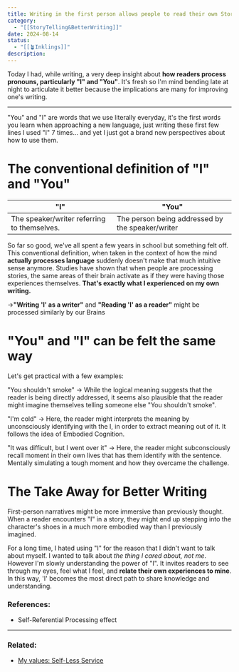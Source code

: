 ```yaml
---
title: Writing in the first person allows people to read their own Stories
category:
  - "[[StoryTelling&BetterWriting]]"
date: 2024-08-14
status:
  - "[[🪴Inklings]]"
description:
---
```

Today I had, while writing, a very deep insight about **how readers process pronouns, particularly "I" and "You"**. It's fresh so I'm mind bending late at night to articulate it better because the implications are many for improving one's writing.

---


"You" and "I" are words that we use literally everyday, it's the first words you learn when approaching a new language, just writing these first few lines I used "I" 7 times... and yet I just got a brand new perspectives about how to use them.

 
# The conventional definition of "I" and "You"

| **"I"**                                     | **"You"**                                        |
| ------------------------------------------- | ------------------------------------------------ |
| The speaker/writer referring to themselves. | The person being addressed by the speaker/writer |

So far so good, we've all spent a few years in school but something felt off. This conventional definition, when taken in the context of how the mind **actually processes language** suddenly doesn't make that much intuitive sense anymore.
Studies have shown that when people are processing stories, the same areas of their brain activate as if they were having those experiences themselves. **That's exactly what I experienced on my own writing.** 

→**"Writing** **'I' as a writer"** and **"Reading 'I' as a reader"** might be processed similarly by our Brains
# "You" and "I" can be felt the same way 
Let's get practical with a few examples:

"You shouldn't smoke" → While the logical meaning suggests that the reader is being directly addressed, it seems also plausible that the reader might imagine themselves telling someone else "You shouldn't smoke".

"I'm cold"  → Here, the reader might interprets the meaning by unconsciously identifying with the I, in order to extract meaning out of it. It follows the idea of Embodied Cognition. 

"It was difficult, but I went over it" → Here, the reader might subconsciously recall moment in their own lives that has them identify with the sentence. Mentally simulating a tough moment and how they overcame the challenge.


# The Take Away for Better Writing

First-person narratives might be more immersive than previously thought. When a reader encounters "I" in a story, they might end up stepping into the character's shoes in a much more embodied way than I previously imagined.

For a long time, I hated using "I" for the reason that I didn't want to talk about myself. I wanted to talk about *the thing I cared about, not me*. However I'm slowly understanding the power of "I". It invites readers to see through my eyes, feel what I feel, and **relate their own experiences to mine**. In this way, 'I' becomes the most direct path to share knowledge and understanding.

### References:
- Self-Referential Processing effect

---
### Related:
- [My values: Self-Less Service](value-self-less-service)